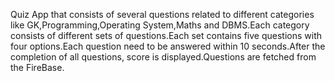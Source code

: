 Quiz App that consists of several questions related to different categories like GK,Programming,Operating System,Maths and DBMS.Each category consists of different sets 
of questions.Each set contains five questions with four options.Each question need to be answered within 10 seconds.After the completion of all questions, score is 
displayed.Questions are fetched from the FireBase.
